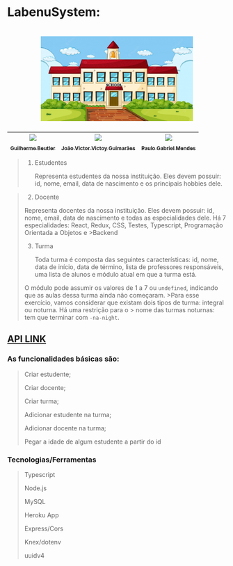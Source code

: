 # LabenuSystem:

<h1 align="center">
<img width=350 src="./assets/large-school-building-scene_1308-32058.jpg">
</h1>


 <div align="center">  

| [<img src="https://media-exp1.licdn.com/dms/image/C4E03AQFD_Ae-x4CFpw/profile-displayphoto-shrink_800_800/0/1638877008705?e=1668643200&v=beta&t=PASj12tPvtZ3nc4UUISxRm1ul4iCUSJiT_O-JDdkRjc" width=150><br><sub> Guilherme Beutler </sub>](https://www.linkedin.com/in/guilherme-beutler/) | [<img src="https://media-exp1.licdn.com/dms/image/C4E03AQEccIU88S8cnA/profile-displayphoto-shrink_200_200/0/1653579205184?e=1668643200&v=beta&t=6-f285ZmwTGPO0hQxllN-1MtQ8nEwQH1D4ohHBwQv8c" width=150><br><sub> João Victor Victoy Guimarães </sub>](https://www.linkedin.com/in/joaovictoy/) | [<img src="https://media-exp1.licdn.com/dms/image/C4E03AQGr14m1l48rjQ/profile-displayphoto-shrink_200_200/0/1568823070836?e=1668643200&v=beta&t=a_w1jXr0I_NmucqR37x6zb_Q2cl36CtsyE2Ar6_BNGo" width=150><br><sub> Paulo Gabriel Mendes </sub>](https://www.linkedin.com/in/paulo-gabriel-a81650106/) | 
|---|---|---|

</div>

>
> 1. Estudentes 
>
>    Representa estudentes da nossa instituição. Eles devem possuir: id, nome, email, data de nascimento e os principais hobbies dele. 

>
> 2. Docente
>
>  Representa docentes da nossa instituição. Eles devem possuir: id, nome, email, data de nascimento e todas as  especialidades dele. Há 7 especialidades: React, Redux, CSS, Testes, Typescript, Programação Orientada a Objetos e >Backend
>
>3. Turma
>
>    Toda turma é composta das seguintes características: id, nome, data de início, data de término, lista de          professores responsáveis, uma lista de alunos e módulo atual em que a turma está.
>
>   O módulo pode assumir os valores de 1 a 7 ou `undefined`, indicando que as aulas dessa turma ainda não começaram. >Para esse exercício, vamos considerar que existam dois tipos de turma: integral ou noturna. Há uma restrição para o > nome das turmas noturnas: tem que terminar com `-na-night`.
>
>
>
## [API LINK](https://documenter.getpostman.com/view/21555368/2s7YYoBSKJ)

<h3>As funcionalidades básicas são: </h3>

>
> Criar estudente;
>
> Criar docente;
>
> Criar turma;
>
> Adicionar estudente na turma;
>
> Adicionar docente na turma;
>
> Pegar a idade de algum estudente a partir do id
>

<h3> Tecnologias/Ferramentas </h3>

>
> Typescript 
>
> Node.js
>
> MySQL
>
> Heroku App 
>
> Express/Cors
>
> Knex/dotenv
>
> uuidv4 
>